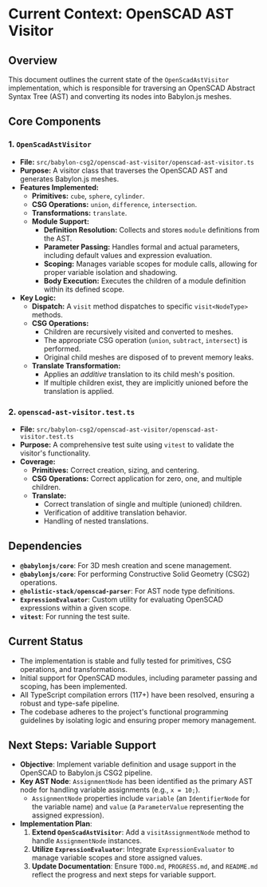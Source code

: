 # Current Context: OpenSCAD AST Visitor

## Overview

This document outlines the current state of the `OpenScadAstVisitor` implementation, which is responsible for traversing an OpenSCAD Abstract Syntax Tree (AST) and converting its nodes into Babylon.js meshes.

## Core Components

### 1. `OpenScadAstVisitor`
- **File:** `src/babylon-csg2/openscad-ast-visitor/openscad-ast-visitor.ts`
- **Purpose:** A visitor class that traverses the OpenSCAD AST and generates Babylon.js meshes.
- **Features Implemented:**
    - **Primitives:** `cube`, `sphere`, `cylinder`.
    - **CSG Operations:** `union`, `difference`, `intersection`.
    - **Transformations:** `translate`.
    - **Module Support:**
        - **Definition Resolution:** Collects and stores `module` definitions from the AST.
        - **Parameter Passing:** Handles formal and actual parameters, including default values and expression evaluation.
        - **Scoping:** Manages variable scopes for module calls, allowing for proper variable isolation and shadowing.
        - **Body Execution:** Executes the children of a module definition within its defined scope.
- **Key Logic:**
    - **Dispatch:** A `visit` method dispatches to specific `visit<NodeType>` methods.
    - **CSG Operations:**
        - Children are recursively visited and converted to meshes.
        - The appropriate CSG operation (`union`, `subtract`, `intersect`) is performed.
        - Original child meshes are disposed of to prevent memory leaks.
    - **Translate Transformation:**
        - Applies an *additive* translation to its child mesh's position.
        - If multiple children exist, they are implicitly unioned before the translation is applied.

### 2. `openscad-ast-visitor.test.ts`
- **File:** `src/babylon-csg2/openscad-ast-visitor/openscad-ast-visitor.test.ts`
- **Purpose:** A comprehensive test suite using `vitest` to validate the visitor's functionality.
- **Coverage:**
    - **Primitives:** Correct creation, sizing, and centering.
    - **CSG Operations:** Correct application for zero, one, and multiple children.
    - **Translate:**
        - Correct translation of single and multiple (unioned) children.
        - Verification of additive translation behavior.
        - Handling of nested translations.

## Dependencies
- **`@babylonjs/core`**: For 3D mesh creation and scene management.
- **`@babylonjs/core`**: For performing Constructive Solid Geometry (CSG2) operations.
- **`@holistic-stack/openscad-parser`**: For AST node type definitions.
- **`ExpressionEvaluator`**: Custom utility for evaluating OpenSCAD expressions within a given scope.
- **`vitest`**: For running the test suite.

## Current Status
- The implementation is stable and fully tested for primitives, CSG operations, and transformations.
- Initial support for OpenSCAD modules, including parameter passing and scoping, has been implemented.
- All TypeScript compilation errors (117+) have been resolved, ensuring a robust and type-safe pipeline.
- The codebase adheres to the project's functional programming guidelines by isolating logic and ensuring proper memory management.

## Next Steps: Variable Support

- **Objective**: Implement variable definition and usage support in the OpenSCAD to Babylon.js CSG2 pipeline.
- **Key AST Node**: `AssignmentNode` has been identified as the primary AST node for handling variable assignments (e.g., `x = 10;`).
    - `AssignmentNode` properties include `variable` (an `IdentifierNode` for the variable name) and `value` (a `ParameterValue` representing the assigned expression).
- **Implementation Plan**:
    1. **Extend `OpenScadAstVisitor`**: Add a `visitAssignmentNode` method to handle `AssignmentNode` instances.
    2. **Utilize `ExpressionEvaluator`**: Integrate `ExpressionEvaluator` to manage variable scopes and store assigned values.
    3. **Update Documentation**: Ensure `TODO.md`, `PROGRESS.md`, and `README.md` reflect the progress and next steps for variable support.


